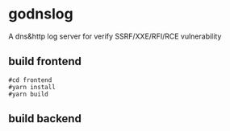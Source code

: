 # godnslog
A dns&amp;http log server for verify SSRF/XXE/RFI/RCE vulnerability 


## build frontend

	#cd frontend
	#yarn install
	#yarn build
	
## build backend	

